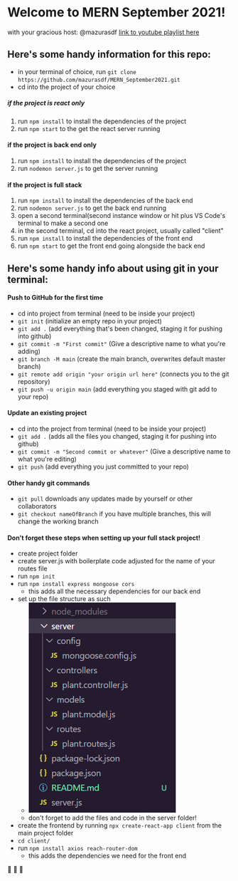# Welcome to MERN September 2021!
with your gracious host: @mazurasdf
[link to youtube playlist here](https://www.youtube.com/playlist?list=PLBZwc4aWOVuIT7bD_evBgCzBfEKolalfU)

## Here's some handy information for this repo:
* in your terminal of choice, run `git clone https://github.com/mazurasdf/MERN_September2021.git`
* cd into the project of your choice
##### if the project is react only
1. run `npm install` to install the dependencies of the project
2. run `npm start` to the get the react server running
#### if the project is back end only
1. run `npm install` to install the dependencies of the project
2. run `nodemon server.js` to get the server running
#### if the project is full stack
1. run `npm install` to install the dependencies of the back end
2. run `nodemon server.js` to get the back end running
3. open a second terminal(second instance window or hit plus VS Code's terminal to make a second one
4. in the second terminal, cd into the react project, usually called "client"
5. run `npm install` to install the dependencies of the front end
6. run `npm start` to get the front end going alongside the back end

## Here's some handy info about using git in your terminal:

#### Push to GitHub for the first time
* cd into project from terminal (need to be inside your project)
* `git init` (initialize an empty repo in your project)
* `git add .` (add everything that's been changed, staging it for pushing into github)
* `git commit -m "First commit"` (Give a descriptive name to what you're adding)
* `git branch -M main` (create the main branch, overwrites default master branch)
* `git remote add origin "your origin url here"` (connects you to the git repository)
* `git push -u origin main` (add everything you staged with git add to your repo)

#### Update an existing project
* cd into the project from terminal (need to be inside your project)
* `git add .` (adds all the files you changed, staging it for pushing into github)
* `git commit -m "Second commit or whatever"` (Give a descriptive name to what you're editing)
* `git push` (add everything you just committed to your repo)

#### Other handy git commands
* `git pull` downloads any updates made by yourself or other collaborators
* `git checkout nameOfBranch` if you have multiple branches, this will change the working branch

#### Don't forget these steps when setting up your full stack project!
* create project folder
* create server.js with boilerplate code adjusted for the name of your routes file
* run `npm init`
* run `npm install express mongoose cors`
    * this adds all the necessary dependencies for our back end
* set up the file structure as such
    * ![back end structure](https://github.com/NicholeKing/MERN_Nov2020/blob/main/full-stack-lecture/img/backend_structure.PNG?raw=true)
    * don't forget to add the files and code in the server folder!
* create the frontend by running `npx create-react-app client` from the main project folder
* `cd client/`
* run `npm install axios reach-router-dom`
    * this adds the dependencies we need for the front end

:broccoli: :broccoli: :broccoli:
